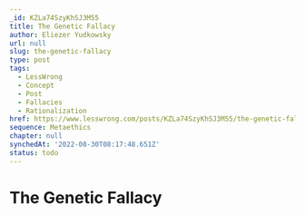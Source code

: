 ```yaml
---
_id: KZLa74SzyKhSJ3M55
title: The Genetic Fallacy
author: Eliezer Yudkowsky
url: null
slug: the-genetic-fallacy
type: post
tags:
  - LessWrong
  - Concept
  - Post
  - Fallacies
  - Rationalization
href: https://www.lesswrong.com/posts/KZLa74SzyKhSJ3M55/the-genetic-fallacy
sequence: Metaethics
chapter: null
synchedAt: '2022-08-30T08:17:48.651Z'
status: todo
---
```


# The Genetic Fallacy
